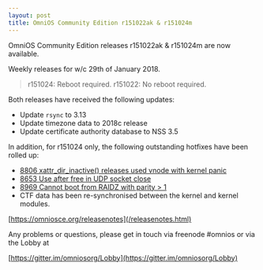 ```yaml
---
layout: post
title: OmniOS Community Edition r151022ak & r151024m
---
```


OmniOS Community Edition releases r151022ak & r151024m are now available.

Weekly releases for w/c 29th of January 2018.
> r151024: Reboot required.
> r151022: No reboot required.

Both releases have received the following updates:

* Update `rsync` to 3.13
* Update timezone data to 2018c release
* Update certificate authority database to NSS 3.5

In addition, for r151024 only, the following outstanding hotfixes have been
rolled up:

* [8806 xattr_dir_inactive() releases used vnode with kernel panic](https://www.illumos.org/issues/8806)
* [8653 Use after free in UDP socket close](https://www.illumos.org/issues/8653)
* [8969 Cannot boot from RAIDZ with parity > 1](https://www.illumos.org/issues/8969)
* CTF data has been re-synchronised between the kernel and kernel modules.

[https://omniosce.org/releasenotes](/releasenotes.html)

Any problems or questions, please get in touch via freenode #omnios or
via the Lobby at

[https://gitter.im/omniosorg/Lobby](https://gitter.im/omniosorg/Lobby)


